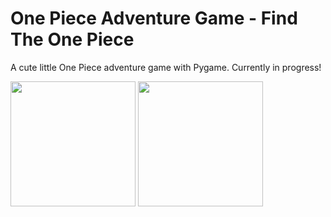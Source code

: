 # One Piece Adventure Game - Find The One Piece

A cute little One Piece adventure game with Pygame. Currently in progress!

<img src="https://github.com/mbelk059/onepieceGame/assets/114425943/af31f58f-2443-4338-8d24-80bc3841566c" width="200"> <img src="https://github.com/mbelk059/onepieceGame/assets/114425943/aefda198-4345-498e-8ebd-0c689cb14498" width="200">

